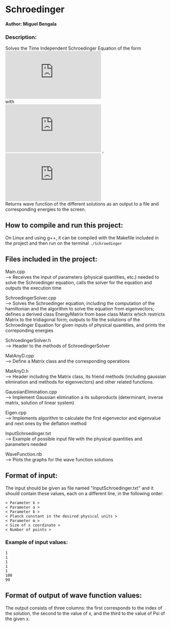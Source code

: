 # Schroedinger

#### Author: Miguel Bengala  
### Description: 
Solves the Time Independent Schroedinger Equation of the form  
![schroedinger_eq](http://latex.codecogs.com/gif.latex?-%5Cfrac%7B%28h/2%5Cpi%29%5E2%7D%7B2m%7D%5Cfrac%7Bd%5E2%7D%7Bdx%5E2%7D%5CPsi%28x%29&plus;%5Cfrac%7B1%7D%7B2%7DKx%5E2%5CPsi%28x%29%3DE%5CPsi%28x%29)  
with  
![kinetic_eq](http://latex.codecogs.com/gif.latex?K%3D-%5Cfrac%7B%5Chbar%5E2%7D%7B2m%7D%5Cfrac%7Bd%5E2%7D%7Bdx%5E2%7D)   ,   ![potential_eq](http://latex.codecogs.com/gif.latex?V%28x%29%3D%5Cfrac%7Bk%7D%7B2%7D%5Cleft%20%28%20%5Cfrac%7Ba%5E4%7D%7Bb%5E2%7D-%5Cfrac%7Ba%5E4%7D%7Bx%5E2&plus;b%5E2%7D%20%5Cright%20%29)  
Returns wave function of the different solutions as an output to a file and corresponding energies to the screen.    




## How to compile and run this project:  
On Linux and using g++, it can be compiled with the Makefile included in the project and then run on the terminal  ```./Schroedinger```    



## Files included in the project:

Main.cpp    
--> Receives the input of parameters (physical quantities, etc.) needed to solve the Schroedinger equation, calls the solver for the equation
and outputs the execution time

SchroedingerSolver.cpp  
--> Solves the Schroedinger equation, including the computation of the hamiltonian and the algorithm to solve the equation from eigenvectors; defines a derived class EnergyMatrix from base class Matrix which restricts Matrix to the tridiagonal form; outputs to file the solutions of the Schroedinger Equation for given inputs of physical quantities, and prints the correponding energies

SchroedingerSolver.h  
--> Header to the methods of SchroedingerSolver

MatAnyD.cpp  
--> Define a Matrix class and the corresponding operations

MatAnyD.h  
--> Header including the Matrix class, its friend methods (including gaussian elimination and methods for eigenvectors) and other related functions.

GaussianElimination.cpp  
--> Implement Gaussian elimination a its subproducts (determinant, inverse matrix, solution of linear system)

Eigen.cpp  
--> Implements algorithm to calculate the first eigenvector and eigenvalue and next ones by the deflation method

InputSchroedinger.txt  
--> Example of possible input file with the physical quantities and parameters needed

WaveFunction.nb  
--> Plots the graphs for the wave function solutions    




## Format of input:  
The input should be given as file named "InputSchroedinger.txt" and it should contain these values, each on a different line, in the following order:  
```
< Parameter k >  
< Parameter a >  
< Parameter b >  
< Planck constant in the desired physical units >  
< Parameter m >  
< Size of x coordinate >  
< Number of points >
```

### Example of input values:  
```
1  
1  
1  
1  
1  
100  
99    
```


## Format of output of wave function values:  
The output consists of three columns: the first corresponds to the index of the solution, the second to the value of x, and the third to the value of Psi of the given x.




